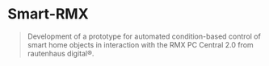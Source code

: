 # Smart-RMX

>Development of a prototype for automated condition-based control of smart home objects in interaction with the RMX PC Central 2.0 from rautenhaus digital®.

